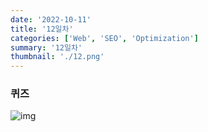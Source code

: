 ```yaml
---
date: '2022-10-11'
title: '12일차'
categories: ['Web', 'SEO', 'Optimization']
summary: '12일차'
thumbnail: './12.png'
---
```

### 퀴즈
![img](./12.png)